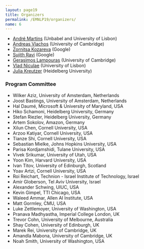 ```yaml
---
layout: page19
title: Organizers
permalink: /EMNLP19/organizers/
name: 6
---
```


* [André Martins](https://andre-martins.github.io) (Unbabel and University of Lisbon)
* [Andreas Vlachos](https://andreasvlachos.github.io) (University of Cambridge)
* [Zornitsa Kozareva](http://www.kozareva.com) (Google)
* [Sujith Ravi](http://www.sravi.org) (Google)
* [Gerasimos Lampouras](https://glampouras.github.io) (University of Cambridge)
* [Vlad Niculae](https://vene.ro) (University of Lisbon)
* [Julia Kreutzer](http://www.cl.uni-heidelberg.de/~kreutzer) (Heidelberg University)



### Program Committee

* Wilker Aziz, University of Amsterdam, Netherlands
* Joost Bastings, University of Amsterdam, Netherlands
* Hal Daumé, Microsoft & University of Maryland, USA
* Hiko Schamoni, Heidelberg University, Germany
* Stefan Riezler, Heidelberg University, Germany
* Artem Sokolov, Amazon,  Germany
* Xilun Chen, Cornell University, USA
* Arzoo Katiyar, Cornell University, USA
* Tianze Shi, Cornell University, USA
* Sebastian Mielke, Johns Hopkins University, USA
* Parisa Kordjamshidi, Tulane University, USA
* Vivek Srikumar, University of Utah, USA
* Yoon Kim, Harvard University, USA
* Ivan Titov, University of Edinburgh, Scotland
* Yoav Artzi, Cornell University, USA
* Roi Reichart, Technion - Israel Institute of Technology, Israel
* Amir Globerson, Tel Aviv University, Israel
* Alexander Schwing, UIUC, USA
* Kevin Gimpel, TTI Chicago, USA
* Waleed Ammar, Allen AI Institute, USA
* Matt Gormley, CMU, USA
* Luke Zettlemoyer, University of Washington, USA
* Pranava Madhyastha, Imperial College London, UK
* Trevor Cohn, University of Melbourne, Australia
* Shay Cohen, University of Edinburgh, UK
* Marek Rei, University of Cambridge, UK
* Amandla Mabona, University of Cambridge, UK
* Noah Smith, University of Washington, USA
